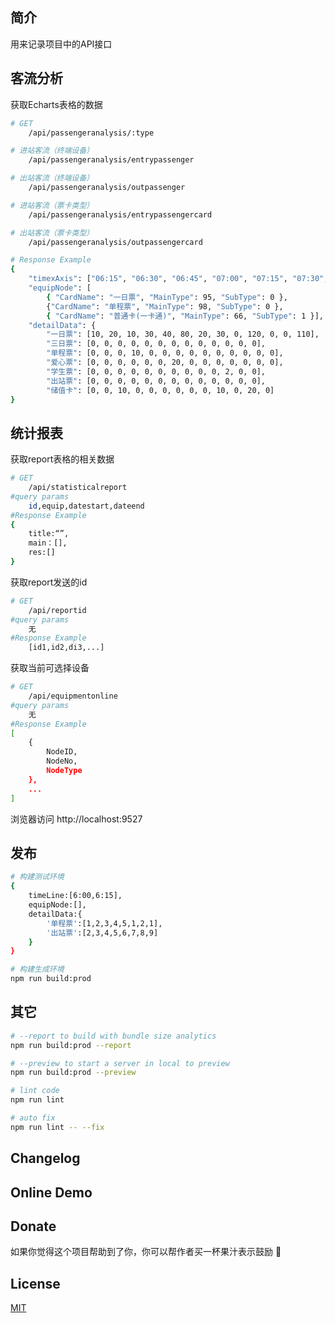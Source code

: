 
## 简介

用来记录项目中的API接口

## 客流分析
获取Echarts表格的数据
```bash
# GET
    /api/passengeranalysis/:type

# 进站客流（终端设备）
    /api/passengeranalysis/entrypassenger

# 出站客流（终端设备）
    /api/passengeranalysis/outpassenger

# 进站客流（票卡类型）
    /api/passengeranalysis/entrypassengercard

# 出站客流（票卡类型）
    /api/passengeranalysis/outpassengercard

# Response Example
{
    "timexAxis": ["06:15", "06:30", "06:45", "07:00", "07:15", "07:30", "07:45", "08:00", "08:15", "08:30", "08:45", "09:00", "09:15"],
    "equipNode": [
        { "CardName": "一日票", "MainType": 95, "SubType": 0 },
        {"CardName": "单程票", "MainType": 98, "SubType": 0 }, 
        { "CardName": "普通卡(一卡通)", "MainType": 66, "SubType": 1 }],
    "detailData": {
        "一日票": [10, 20, 10, 30, 40, 80, 20, 30, 0, 120, 0, 0, 110],
        "三日票": [0, 0, 0, 0, 0, 0, 0, 0, 0, 0, 0, 0, 0],
        "单程票": [0, 0, 0, 10, 0, 0, 0, 0, 0, 0, 0, 0, 0, 0],
        "爱心票": [0, 0, 0, 0, 0, 0, 20, 0, 0, 0, 0, 0, 0, 0],
        "学生票": [0, 0, 0, 0, 0, 0, 0, 0, 0, 0, 2, 0, 0],
        "出站票": [0, 0, 0, 0, 0, 0, 0, 0, 0, 0, 0, 0, 0],
        "储值卡": [0, 0, 10, 0, 0, 0, 0, 0, 0, 10, 0, 20, 0]
}
```

## 统计报表
获取report表格的相关数据
```bash
# GET
    /api/statisticalreport
#query params
    id,equip,datestart,dateend
#Response Example
{
    title:“”,
    main：[],
    res:[]
}
```
获取report发送的id
```bash    
# GET
    /api/reportid
#query params
    无
#Response Example
    [id1,id2,di3,...]
```
获取当前可选择设备
```bash
# GET
    /api/equipmentonline
#query params
    无
#Response Example
[
    {
        NodeID,
        NodeNo,
        NodeType
    },
    ...
]
```
浏览器访问 http://localhost:9527



## 发布
```bash
# 构建测试环境
{
    timeLine:[6:00,6:15],
    equipNode:[],
    detailData:{
        '单程票':[1,2,3,4,5,1,2,1],
        '出站票':[2,3,4,5,6,7,8,9]
    }
}

# 构建生成环境
npm run build:prod
```

## 其它
```bash
# --report to build with bundle size analytics
npm run build:prod --report

# --preview to start a server in local to preview
npm run build:prod --preview

# lint code
npm run lint

# auto fix
npm run lint -- --fix
```


## Changelog

## Online Demo

## Donate
如果你觉得这个项目帮助到了你，你可以帮作者买一杯果汁表示鼓励 :tropical_drink:

## License

[MIT](https://github.com/PanJiaChen/vue-element-admin/blob/master/LICENSE)
